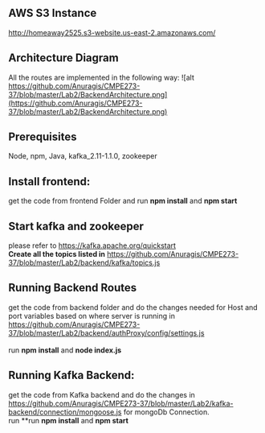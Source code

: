 ## AWS S3 Instance
http://homeaway2525.s3-website.us-east-2.amazonaws.com/

## Architecture Diagram
All the routes are implemented in the following way: 
![alt https://github.com/Anuragis/CMPE273-37/blob/master/Lab2/BackendArchitecture.png](https://github.com/Anuragis/CMPE273-37/blob/master/Lab2/BackendArchitecture.png)

## Prerequisites

Node, npm, Java, kafka_2.11-1.1.0, zookeeper

## Install frontend:
get the code from frontend Folder and run 
    **npm install** and
    **npm start**

## Start kafka and zookeeper
  please refer to https://kafka.apache.org/quickstart <br>
  **Create all the topics listed in** https://github.com/Anuragis/CMPE273-37/blob/master/Lab2/backend/kafka/topics.js
  
## Running Backend Routes
get the code from backend folder and do the changes needed for Host and port variables based on where server is running in https://github.com/Anuragis/CMPE273-37/blob/master/Lab2/backend/authProxy/config/settings.js <br><br>
run **npm install** and **node index.js**

## Running Kafka Backend:
get the code from Kafka backend and do the changes in https://github.com/Anuragis/CMPE273-37/blob/master/Lab2/kafka-backend/connection/mongoose.js for mongoDb Connection. <br>
run **run **npm install** and **npm start**
